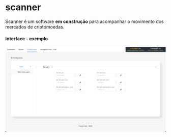 # scanner
Scanner é um software **em construção** para acompanhar o movimento dos mercados de criptomoedas.

#### Interface - exemplo
![Front](https://github.com/andrewunifei/scanner/blob/main/front-end/recursos/Scanner%20front-end.png)
